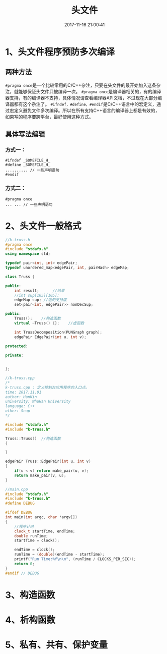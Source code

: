 ﻿---
layout: '[default_layout]'   
title: 头文件           
date: 2017-11-16 21:00:41  
toc: true                  
tags:                        
- C++

categories:                  
- C++

---
# 1、头文件程序预防多次编译
## 两种方法
`#pragma once`是一个比较常用的C/C++杂注，只要在头文件的最开始加入这条杂注，就能够保证头文件只被编译一次。
`#pragma once`是编译器相关的，有的编译器支持，有的编译器不支持，具体情况请查看编译器API文档，不过现在大部分编译器都有这个杂注了。
`#ifndef，#define，#endif`是C/C++语言中的宏定义，通过宏定义避免文件多次编译。所以在所有支持C++语言的编译器上都是有效的，如果写的程序要跨平台，最好使用这种方式。

<!--more-->

## 具体写法编辑
### 方式一：
    #ifndef _SOMEFILE_H_
    #define _SOMEFILE_H_
    .......... // 一些声明语句
    #endif

### 方式二：
    #pragma once
    ... ... // 一些声明语句

# 2、头文件一般格式
```C++
//k-truss.h
#pragma once
#include "stdafx.h"
using namespace std;

typedef pair<int, int> edgePair;
typedef unordered_map<edgePair, int, pairHash> edgeMap;

class Truss {

public:
    int result;      //结果
    //int sup[105][105];
    edgeMap sup; //边的支持度
    set<pair<int, edgePair>> nonDecSup;

public:
    Truss();    //构造函数
    virtual ~Truss() {};    //虚函数

    int TrussDecomposition(PUNGraph graph); 
    edgePair EdgePair(int u, int v);
    
protected:

private:


};
```

```C++
//k-truss.cpp
/* 
k-truss.cpp : 定义控制台应用程序的入口点。
time: 2017.11.01
author: HanKin
university: WhuHan University
language: C++
other: Snap
*/

#include "stdafx.h"
#include "k-truss.h"

Truss::Truss()  //构造函数
{

}

edgePair Truss::EdgePair(int u, int v)
{
    if(u < v) return make_pair(u, v);
    return make_pair(v, u);
}
```

```C++
//main.cpp
#include "stdafx.h"
#include "k-truss.h"
#define DEBUG

#ifdef DEBUG
int main(int argc, char *argv[])
{
    //程序计时
    clock_t startTime, endTime;
    double runTime;
    startTime = clock();

    endTime = clock();
    runTime = (double)(endTime - startTime);
    printf("Run Time:%f\n\n", (runTime / CLOCKS_PER_SEC));
    return 0;
}
#endif // DEBUG
```
# 3、构造函数





# 4、析构函数



# 5、私有、共有、保护变量


